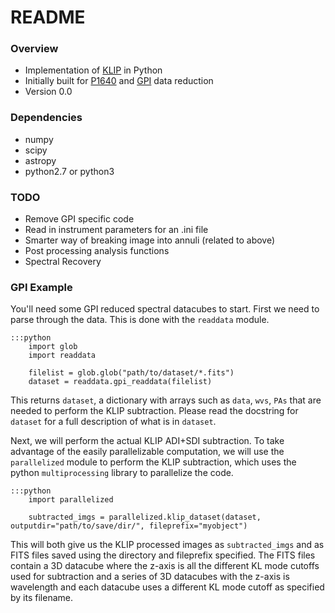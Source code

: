 # README #

### Overview ###

* Implementation of [KLIP](http://arxiv.org/abs/1207.4197) in Python
* Initially built for [P1640](http://www.amnh.org/our-research/physical-sciences/astrophysics/research/project-1640) and [GPI](http://planetimager.org/) data reduction
* Version 0.0

### Dependencies ###

* numpy
* scipy
* astropy
* python2.7 or python3

### TODO ###

* Remove GPI specific code
* Read in instrument parameters for an .ini file
* Smarter way of breaking image into annuli (related to above)
* Post processing analysis functions
* Spectral Recovery

### GPI Example ###

You'll need some GPI reduced spectral datacubes to start. First we need to parse through the data. This is done with the ``readdata`` module.

    :::python
        import glob
        import readdata

        filelist = glob.glob("path/to/dataset/*.fits")
        dataset = readdata.gpi_readdata(filelist)

This returns ``dataset``, a dictionary with arrays such as ``data``, ``wvs``, ``PAs`` that are needed to perform the KLIP subtraction.
Please read the docstring for ``dataset`` for a full description of what is in ``dataset``.

Next, we will perform the actual KLIP ADI+SDI subtraction. To take advantage of the easily parallelizable computation, we will use the
``parallelized`` module to perform the KLIP subtraction, which uses the python ``multiprocessing`` library to parallelize the code.

    :::python
        import parallelized

        subtracted_imgs = parallelized.klip_dataset(dataset, outputdir="path/to/save/dir/", fileprefix="myobject")

This will both give us the KLIP processed images as ``subtracted_imgs`` and as FITS files saved using the directory and fileprefix
 specified. The FITS files contain a 3D datacube where the z-axis is all the different KL mode cutoffs used for subtraction and a series
 of 3D datacubes with the z-axis is wavelength and each datacube uses a different KL mode cutoff as specified by its filename.
